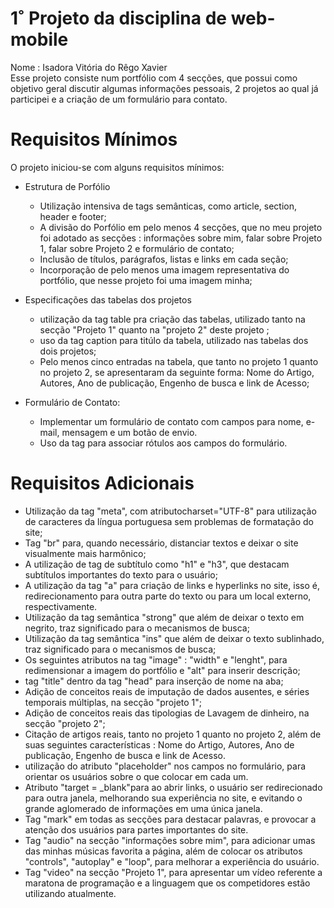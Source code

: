 # 1˚ Projeto da disciplina de web-mobile
Nome : Isadora Vitória do Rêgo Xavier<br/>
Esse projeto consiste num portfólio com 4 secções, que possui como objetivo geral discutir algumas informações pessoais, 2 projetos ao qual já participei e a criação de um formulário para contato.

# Requisitos Mínimos
O projeto iniciou-se com alguns requisitos mínimos:

- Estrutura de Porfólio<br/>
  - Utilização intensiva de tags semânticas, como article, section, header e footer;<br/>
  - A divisão do Porfólio em pelo menos 4 secções, que no meu projeto foi adotado as secções : informações sobre mim, falar sobre Projeto 1, falar sobre Projeto 2 e formulário de contato;<br/>
  - Inclusão de títulos, parágrafos, listas e links em cada seção;<br/>
  - Incorporação de pelo menos uma imagem representativa do portfólio, que nesse projeto foi uma imagem minha;<br/>

- Especificações das tabelas dos projetos<br/>
  - utilização da tag table pra criação das tabelas, utilizado tanto na secção "Projeto 1" quanto na "projeto 2" deste projeto ;
  - uso da tag caption para titúlo da tabela, utilizado nas tabelas dos dois projetos;
  - Pelo menos cinco entradas na tabela, que tanto no projeto 1 quanto no projeto 2, se apresentaram da seguinte forma: Nome do Artigo, Autores,	Ano de publicação, Engenho de busca	e link de Acesso;<br/>

- Formulário de Contato:<br/>
  - Implementar um formulário de contato com campos para nome, e-mail, mensagem e um botão de envio.<br/>
  - Uso da tag <label> para associar rótulos aos campos do formulário.<br/>

# Requisitos Adicionais
- Utilização da tag "meta", com atributocharset="UTF-8" para utilização de caracteres da língua portuguesa sem problemas de formatação do site;<br/>
- Tag "br" para, quando necessário, distanciar textos e deixar o site visualmente mais harmônico;<br/>
- A utilização de tag de subtítulo como "h1" e "h3", que destacam subtítulos importantes do texto para o usuário;<br/>
- A utilização da tag "a" para criação de links e hyperlinks no site, isso é, redirecionamento para outra parte do texto ou para um local externo, respectivamente.<br/>
- Utilização da tag semântica "strong" que além de deixar o texto em negrito, traz significado para o mecanismos de busca;<br/>
- Utilização da tag semântica "ins" que além de deixar o texto sublinhado, traz significado para o mecanismos de busca;<br/>
- Os seguintes atributos na tag "image" : "width" e "lenght", para redimensionar a imagem do portfólio e "alt" para inserir descrição;<br/>
- tag "title" dentro da tag "head" para inserção de nome na aba;<br/>
- Adição de conceitos reais de imputação de dados ausentes, e séries temporais múltiplas, na secção "projeto 1";<br/>
- Adição de conceitos reais das tipologias de Lavagem de dinheiro, na secção "projeto 2";<br/>
- Citação de artigos reais, tanto no projeto 1 quanto no projeto 2, além de suas seguintes características :  Nome do Artigo, Autores, Ano de publicação,	Engenho de busca e link de Acesso.<br/>
- utilização do atributo "placeholder" nos campos no formulário, para orientar os usuários sobre o que colocar em cada um.<br/>
- Atributo "target = _blank"para ao abrir links, o usuário ser redirecionado para outra janela, melhorando sua experiência no site, e evitando o grande aglomerado de informações em uma única janela.<br/>
- Tag "mark" em todas as secções para destacar palavras, e provocar a atenção dos usuários para partes importantes do site.<br/>
- Tag "audio" na secção "informações sobre mim", para adicionar umas das minhas músicas favorita a página, além de colocar os atributos "controls", "autoplay" e "loop", para melhorar a experiência do usuário.<br/>
- Tag "video" na secção "Projeto 1", para apresentar um vídeo referente a maratona de programação e a linguagem que os competidores estão utilizando atualmente.<br/>
